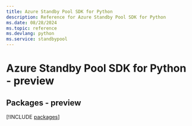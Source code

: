```yaml
---
title: Azure Standby Pool SDK for Python
description: Reference for Azure Standby Pool SDK for Python
ms.date: 08/28/2024
ms.topic: reference
ms.devlang: python
ms.service: standbypool
---
```

# Azure Standby Pool SDK for Python - preview
## Packages - preview
[!INCLUDE [packages](standby-pool-index.md)]